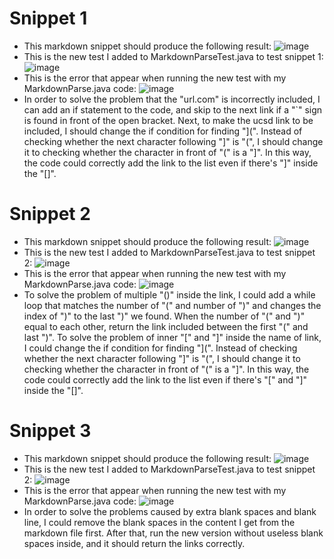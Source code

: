 # Snippet 1
* This markdown snippet should produce the following result:
![image](https://user-images.githubusercontent.com/98358643/169673013-e0c7306f-44cf-493c-9d03-6ca043fc3734.png)
* This is the new test I added to MarkdownParseTest.java to test snippet 1:
![image](https://user-images.githubusercontent.com/98358643/169708251-edd2b952-a9e0-4121-935d-49f386d5e3e8.png)
* This is the error that appear when running the new test with my MarkdownParse.java code:
![image](https://user-images.githubusercontent.com/98358643/169708221-d7ad9eb5-d44d-469c-90b5-14c1c31fd5f6.png)
* In order to solve the problem that the "url.com" is incorrectly included, I can add an if statement to the code, and skip to the next link if a "`" sign is found in front of the open bracket. Next, to make the ucsd link to be included, I should change the if condition for finding "](". Instead of checking whether the next character following "]" is "(", I should change it to checking whether the character in front of "(" is a "]". In this way, the code could correctly add the link to the list even if there's "]" inside the "[]".


# Snippet 2
* This markdown snippet should produce the following result:
![image](https://user-images.githubusercontent.com/98358643/169710105-52c9b186-615b-4937-baf6-32406a951542.png)
* This is the new test I added to MarkdownParseTest.java to test snippet 2:
![image](https://user-images.githubusercontent.com/98358643/169710294-88f6227f-fd64-4a03-9707-7545f102b8a4.png)
* This is the error that appear when running the new test with my MarkdownParse.java code:
![image](https://user-images.githubusercontent.com/98358643/169710331-b4bf37d8-a24c-48c8-a717-8f2e731e0a33.png)
* To solve the problem of multiple "()" inside the link, I could add a while loop that matches the number of "(" and number of ")" and changes the index of ")" to the last ")" we found. When the number of "(" and ")" equal to each other, return the link included between the first "(" and last ")". To solve the problem of inner "[" and "]" inside the name of link, I could change the if condition for finding "](". Instead of checking whether the next character following "]" is "(", I should change it to checking whether the character in front of "(" is a "]". In this way, the code could correctly add the link to the list even if there's "[" and "]" inside the "[]".



# Snippet 3
* This markdown snippet should produce the following result:
![image](https://user-images.githubusercontent.com/98358643/169711572-7402e6b3-d950-4811-b28a-ff8487437f51.png)
* This is the new test I added to MarkdownParseTest.java to test snippet 2:
![image](https://user-images.githubusercontent.com/98358643/169711659-49275e89-be68-42b0-b044-12ded818c232.png)
* This is the error that appear when running the new test with my MarkdownParse.java code:
 ![image](https://user-images.githubusercontent.com/98358643/169711796-e618f0f4-6d41-4798-aed3-aad38a6583c4.png)
* In order to solve the problems caused by extra blank spaces and blank line, I could remove the blank spaces in the content I get from the markdown file first. After that, run the new version without useless blank spaces inside, and it should return the links correctly.
